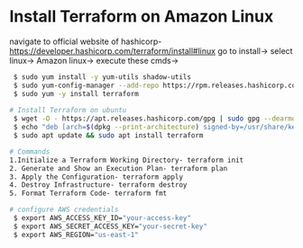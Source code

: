 # Install Terraform on Amazon Linux
navigate to official website of hashicorp- https://developer.hashicorp.com/terraform/install#linux
 go to install-> select linux-> Amazon linux-> execute these cmds->
```bash
 $ sudo yum install -y yum-utils shadow-utils
 $ sudo yum-config-manager --add-repo https://rpm.releases.hashicorp.com/AmazonLinux/hashicorp.repo
 $ sudo yum -y install terraform
 
# Install Terraform on ubuntu
 $ wget -O - https://apt.releases.hashicorp.com/gpg | sudo gpg --dearmor -o /usr/share/keyrings/hashicorp-archive-keyring.gpg
 $ echo "deb [arch=$(dpkg --print-architecture) signed-by=/usr/share/keyrings/hashicorp-archive-keyring.gpg] https://apt.releases.hashicorp.com $(lsb_release -cs) main" | sudo tee /etc/apt/sources.list.d/hashicorp.list
 $ sudo apt update && sudo apt install terraform

# Commands
1.Initialize a Terraform Working Directory- terraform init
2. Generate and Show an Execution Plan- terraform plan
3. Apply the Configuration- terraform apply
4. Destroy Infrastructure- terraform destroy
5. Format Terraform Code- terraform fmt

# configure AWS credentials
 $ export AWS_ACCESS_KEY_ID="your-access-key"
 $ export AWS_SECRET_ACCESS_KEY="your-secret-key"
 $ export AWS_REGION="us-east-1"

 

  



